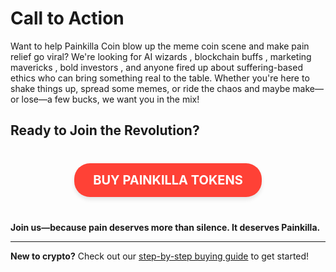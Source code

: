 # Call to Action 

Want to help Painkilla Coin blow up the meme coin scene and make pain relief go viral?  We're looking for AI wizards , blockchain buffs , marketing mavericks , bold investors , and anyone fired up about suffering-based ethics who can bring something real to the table. Whether you're here to shake things up, spread some memes, or ride the chaos and maybe make—or lose—a few bucks, we want you in the mix! 

## Ready to Join the Revolution? 

<div class="button-container" style="text-align: center; margin: 40px 0;">
    <a href="how-to-buy.md" class="buy-button" style="display: inline-block; padding: 15px 30px; background-color: #FF4136; color: white; text-decoration: none; border-radius: 25px; font-weight: bold; font-size: 20px; text-transform: uppercase; box-shadow: 0 4px 6px rgba(0,0,0,0.1); transition: all 0.3s ease;">
        Buy Painkilla Tokens
    </a>
</div>

**Join us—because pain deserves more than silence. It deserves Painkilla.** 

---

 **New to crypto?** Check out our [step-by-step buying guide](how-to-buy.md) to get started!
